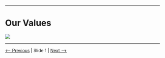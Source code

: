 
---

# Our Values

![](https://media.discordapp.net/attachments/877329535404757003/1277445988990062703/CIS_-_Values_Cord_-_Poster.png?ex=66cdda89&is=66cc8909&hm=b838ab182050e1bd3f727559f3aa85348402e1cfdf0fd2739e033bad6b38e5a5&=&format=webp&quality=lossless&width=1841&height=1227)

---

[<-- Previous](./slide00-agenda.md) | Slide 1 | [Next -->](./slide02-courseoverview.md)
